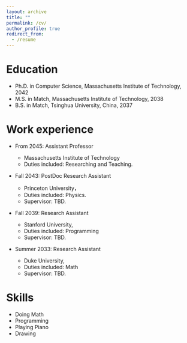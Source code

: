 ```yaml
---
layout: archive
title: ""
permalink: /cv/
author_profile: true
redirect_from:
  - /resume
---
```



Education
======
* Ph.D. in Computer Science, Massachusetts Institute of Technology, 2042
* M.S. in Match, Massachusetts Institute of Technology, 2038
* B.S. in Match, Tsinghua University, China, 2037


Work experience
======
* From 2045: Assistant Professor
  *  Massachusetts Institute of Technology
  * Duties included: Researching and Teaching.

* Fall 2043: PostDoc Research Assistant
  * Princeton University，
  * Duties included: Physics.
  * Supervisor: TBD.

* Fall 2039: Research Assistant
  * Stanford University,
  * Duties included: Programming
  * Supervisor: TBD.

* Summer 2033: Research Assistant
  * Duke University,
  * Duties included: Math
  * Supervisor: TBD.

  
Skills
======
* Doing Math
* Programming
* Playing Piano
* Drawing


